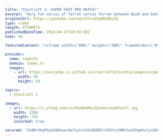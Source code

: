 ```yaml
---
title: "StarCraft 2: SUPER FAST PRO MATCH!"
excerpt: "Very fun series of Terran versus Terran between ByuN and Gumiho. Subscribe for more videos: http://lowko.tv/youtube Professionals cheesing: https://goo.gl/APqMmJ  This is a best-of-3 series of professional StarCraft 2 between two South Korean Terran players. Both are some of the best in their respective"
originalUrl: https://youtube.com/watch?v=E5eO6xMbsIQ
type: video
length: PT26M57S
publishedDateTime: 2018-04-17T10:53:59Z
heat: 50

featuredContent: "<iframe width=\"800\" height=\"500\" frameborder=\"0\" src=\"https://www.youtube.com/embed/E5eO6xMbsIQ\" allow=\"accelerometer; autoplay; encrypted-media; gyroscope; picture-in-picture\" allowfullscreen></iframe>"

provider:
  name: LowkoTV
  domain: lowko.tv
  images:
    - url: https://everyday-cc.github.io/starcraft2/assets/images/organizations/lowko.tv-50x50.jpg
      width: 50
      height: 50

topics:
  - StarCraft 2

images:
  - url: https://i.ytimg.com/vi/E5eO6xMbsIQ/maxresdefault.jpg
    width: 1280
    height: 720
    isCached: true

secured: "S3dBrVXqPGykZAAhuwr8a7sutc542sDSORI+COVYvjVNM/koG5hgehulsnIG0V8j9Fbr3Ysexxje9OXovNjRJZsNx1WLMhAZqk2Ot17kM1l5p0P0eTSz3+c0iX1ygVI+q5LV7/K8XQJejE05f2ZMkQL14OVy0j8osRFx6C93Zh25HB4v4OjFxDciCyfUFwga1XXSVy8I/O1n9kDgZuWlqCx5zkqatmArrtojUcg22YyKv7EsdBkk7yUQ7OvHN+Pf/J2eRKah21xk4elfe+RMDdGiiNtzWS1YCodQ0ZxJB346UrJbGG0KFJJRcqIRjJykYwJfQr+KtWcbXTW9Wsne5DPoV/Y1F8w5VdcxAPtA+I/xu0TmWfTXk5P6U48Cypo5DuDlz1abdZ1OhrTSarokrkuCvUfdC8OaMtbs7cq7BjM=;TxH8Yv2p9qzh0gFDNKw34w=="
---
```


